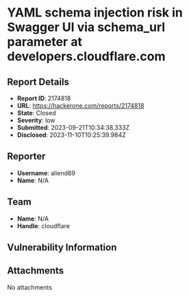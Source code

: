 # YAML schema injection risk in Swagger UI via schema_url parameter at developers.cloudflare.com

## Report Details
- **Report ID**: 2174818
- **URL**: https://hackerone.com/reports/2174818
- **State**: Closed
- **Severity**: low
- **Submitted**: 2023-09-21T10:34:38.333Z
- **Disclosed**: 2023-11-10T10:25:39.984Z

## Reporter
- **Username**: aliend89
- **Name**: N/A

## Team
- **Name**: N/A
- **Handle**: cloudflare

## Vulnerability Information


## Attachments
No attachments
